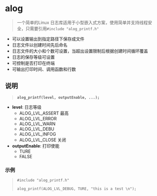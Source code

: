 # alog
>一个简单的Linux 日志库适用于小型嵌入式方案，使用简单并支持线程安全，只需要引用`#include "alog_printf.h"`
* 可以设置输出到指定路径下保存成文件
* 日志文件以创建时间先后命名
* 日志文件的大小和个数可设置，当超出设置限制后根据创建时间循环覆盖
* 日志的保存等级可设置
* 可控制是否打印在终端
* 可输出打印时间、调用函数和行数
## 说明
>__`alog_printf(level, outputEnable, ...);`__  
* __level__: 日志等级
    * ALOG_LVL_ASSERT 最高
    * ALOG_LVL_ERROR
    * ALOG_LVL_WARN
    * ALOG_LVL_DEBU
    * ALOG_LVL_INFOG
    * ALOG_LVL_CLOSE 关闭
* __outputEnable__: 打印使能
    * TURE
    * FALSE
 
### 示例
>`#include "alog_printf.h"`  
>
>`alog_printf(ALOG_LVL_DEBUG, TURE, "this is a test \n");`
